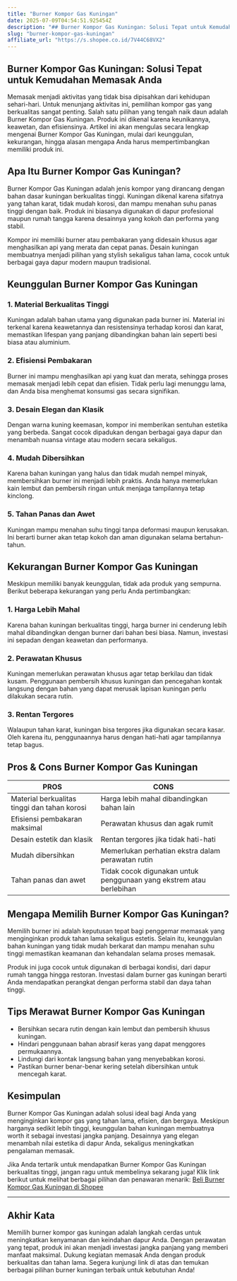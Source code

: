 ```yaml
---
title: "Burner Kompor Gas Kuningan"
date: 2025-07-09T04:54:51.925454Z
description: "## Burner Kompor Gas Kuningan: Solusi Tepat untuk Kemudahan Memasak Anda..."
slug: "burner-kompor-gas-kuningan"
affiliate_url: "https://s.shopee.co.id/7V44C68VX2"
---
```

## Burner Kompor Gas Kuningan: Solusi Tepat untuk Kemudahan Memasak Anda

Memasak menjadi aktivitas yang tidak bisa dipisahkan dari kehidupan sehari-hari. Untuk menunjang aktivitas ini, pemilihan kompor gas yang berkualitas sangat penting. Salah satu pilihan yang tengah naik daun adalah Burner Kompor Gas Kuningan. Produk ini dikenal karena keunikannya, keawetan, dan efisiensinya. Artikel ini akan mengulas secara lengkap mengenai Burner Kompor Gas Kuningan, mulai dari keunggulan, kekurangan, hingga alasan mengapa Anda harus mempertimbangkan memiliki produk ini.

## Apa Itu Burner Kompor Gas Kuningan?

Burner Kompor Gas Kuningan adalah jenis kompor yang dirancang dengan bahan dasar kuningan berkualitas tinggi. Kuningan dikenal karena sifatnya yang tahan karat, tidak mudah korosi, dan mampu menahan suhu panas tinggi dengan baik. Produk ini biasanya digunakan di dapur profesional maupun rumah tangga karena desainnya yang kokoh dan performa yang stabil.

Kompor ini memiliki burner atau pembakaran yang didesain khusus agar menghasilkan api yang merata dan cepat panas. Desain kuningan membuatnya menjadi pilihan yang stylish sekaligus tahan lama, cocok untuk berbagai gaya dapur modern maupun tradisional.

## Keunggulan Burner Kompor Gas Kuningan

### 1. Material Berkualitas Tinggi
Kuningan adalah bahan utama yang digunakan pada burner ini. Material ini terkenal karena keawetannya dan resistensinya terhadap korosi dan karat, memastikan lifespan yang panjang dibandingkan bahan lain seperti besi biasa atau aluminium.

### 2. Efisiensi Pembakaran
Burner ini mampu menghasilkan api yang kuat dan merata, sehingga proses memasak menjadi lebih cepat dan efisien. Tidak perlu lagi menunggu lama, dan Anda bisa menghemat konsumsi gas secara signifikan.

### 3. Desain Elegan dan Klasik
Dengan warna kuning keemasan, kompor ini memberikan sentuhan estetika yang berbeda. Sangat cocok dipadukan dengan berbagai gaya dapur dan menambah nuansa vintage atau modern secara sekaligus.

### 4. Mudah Dibersihkan
Karena bahan kuningan yang halus dan tidak mudah nempel minyak, membersihkan burner ini menjadi lebih praktis. Anda hanya memerlukan kain lembut dan pembersih ringan untuk menjaga tampilannya tetap kinclong.

### 5. Tahan Panas dan Awet
Kuningan mampu menahan suhu tinggi tanpa deformasi maupun kerusakan. Ini berarti burner akan tetap kokoh dan aman digunakan selama bertahun-tahun.

## Kekurangan Burner Kompor Gas Kuningan

Meskipun memiliki banyak keunggulan, tidak ada produk yang sempurna. Berikut beberapa kekurangan yang perlu Anda pertimbangkan:

### 1. Harga Lebih Mahal
Karena bahan kuningan berkualitas tinggi, harga burner ini cenderung lebih mahal dibandingkan dengan burner dari bahan besi biasa. Namun, investasi ini sepadan dengan keawetan dan performanya.

### 2. Perawatan Khusus
Kuningan memerlukan perawatan khusus agar tetap berkilau dan tidak kusam. Penggunaan pembersih khusus kuningan dan pencegahan kontak langsung dengan bahan yang dapat merusak lapisan kuningan perlu dilakukan secara rutin.

### 3. Rentan Tergores
Walaupun tahan karat, kuningan bisa tergores jika digunakan secara kasar. Oleh karena itu, penggunaannya harus dengan hati-hati agar tampilannya tetap bagus.

## Pros & Cons Burner Kompor Gas Kuningan

| **PROS** | **CONS** |
|------------|------------|
| Material berkualitas tinggi dan tahan korosi | Harga lebih mahal dibandingkan bahan lain |
| Efisiensi pembakaran maksimal | Perawatan khusus dan agak rumit |
| Desain estetik dan klasik | Rentan tergores jika tidak hati-hati |
| Mudah dibersihkan | Memerlukan perhatian ekstra dalam perawatan rutin |
| Tahan panas dan awet | Tidak cocok digunakan untuk penggunaan yang ekstrem atau berlebihan |

## Mengapa Memilih Burner Kompor Gas Kuningan?

Memilih burner ini adalah keputusan tepat bagi penggemar memasak yang menginginkan produk tahan lama sekaligus estetis. Selain itu, keunggulan bahan kuningan yang tidak mudah berkarat dan mampu menahan suhu tinggi memastikan keamanan dan kehandalan selama proses memasak.

Produk ini juga cocok untuk digunakan di berbagai kondisi, dari dapur rumah tangga hingga restoran. Investasi dalam burner gas kuningan berarti Anda mendapatkan perangkat dengan performa stabil dan daya tahan tinggi.

## Tips Merawat Burner Kompor Gas Kuningan

- Bersihkan secara rutin dengan kain lembut dan pembersih khusus kuningan.
- Hindari penggunaan bahan abrasif keras yang dapat menggores permukaannya.
- Lindungi dari kontak langsung bahan yang menyebabkan korosi.
- Pastikan burner benar-benar kering setelah dibersihkan untuk mencegah karat.

## Kesimpulan

Burner Kompor Gas Kuningan adalah solusi ideal bagi Anda yang menginginkan kompor gas yang tahan lama, efisien, dan bergaya. Meskipun harganya sedikit lebih tinggi, keunggulan bahan kuningan membuatnya worth it sebagai investasi jangka panjang. Desainnya yang elegan menambah nilai estetika di dapur Anda, sekaligus meningkatkan pengalaman memasak.

Jika Anda tertarik untuk mendapatkan Burner Kompor Gas Kuningan berkualitas tinggi, jangan ragu untuk membelinya sekarang juga! Klik link berikut untuk melihat berbagai pilihan dan penawaran menarik: [Beli Burner Kompor Gas Kuningan di Shopee](https://s.shopee.co.id/7V44C68VX2)

---

## Akhir Kata

Memilih burner kompor gas kuningan adalah langkah cerdas untuk meningkatkan kenyamanan dan keindahan dapur Anda. Dengan perawatan yang tepat, produk ini akan menjadi investasi jangka panjang yang memberi manfaat maksimal. Dukung kegiatan memasak Anda dengan produk berkualitas dan tahan lama. Segera kunjungi link di atas dan temukan berbagai pilihan burner kuningan terbaik untuk kebutuhan Anda!